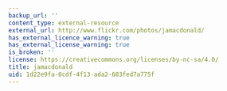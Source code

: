 ```yaml
---
backup_url: ''
content_type: external-resource
external_url: http://www.flickr.com/photos/jamacdonald/
has_external_licence_warning: true
has_external_license_warning: true
is_broken: ''
license: https://creativecommons.org/licenses/by-nc-sa/4.0/
title: jamacdonald
uid: 1d22e9fa-0cdf-4f13-ada2-603fed7a775f
---
```

